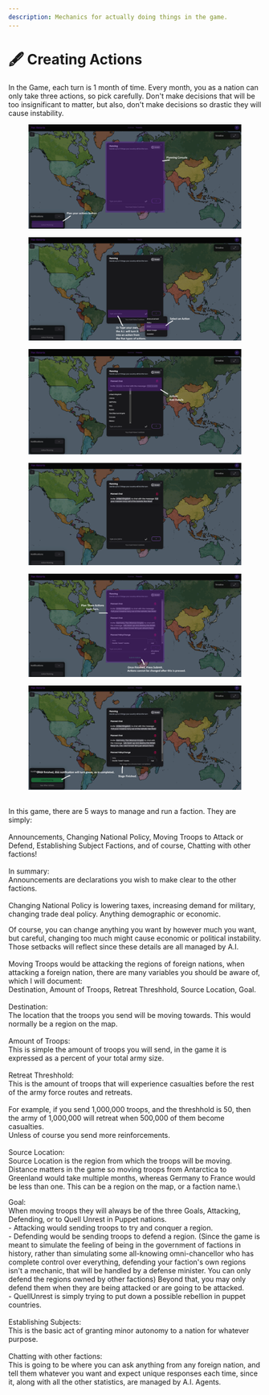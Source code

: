 ```yaml
---
description: Mechanics for actually doing things in the game.
---
```


# 🖋️ Creating Actions

In the Game, each turn is 1 month of time. Every month, you as a nation can only take three actions, so pick carefully. Don't make decisions that will be too insignificant to matter, but also, don't make decisions so drastic they will cause instability.

<div><figure><img src="../.gitbook/assets/S31PH (1).png" alt=""><figcaption></figcaption></figure> <figure><img src="../.gitbook/assets/S32PH (1).png" alt=""><figcaption></figcaption></figure> <figure><img src="../.gitbook/assets/S33PH (1).png" alt=""><figcaption></figcaption></figure> <figure><img src="../.gitbook/assets/S34PH (1).png" alt=""><figcaption></figcaption></figure> <figure><img src="../.gitbook/assets/S35PH (1).png" alt=""><figcaption></figcaption></figure> <figure><img src="../.gitbook/assets/S36PH (1).png" alt=""><figcaption></figcaption></figure></div>

\
In this game, there are 5 ways to manage and run a faction. They are simply:\
\
Announcements, Changing National Policy, Moving Troops to Attack or Defend, Establishing Subject Factions, and of course, Chatting with other factions!\
\
In summary: \
Announcements are declarations you wish to make clear to the other factions. \
\
Changing National Policy is lowering taxes, increasing demand for military, changing trade deal policy. Anything demographic or economic.&#x20;

Of course, you can change anything you want by however much you want, but careful, changing too much might cause economic or political instability. Those setbacks will reflect since these details are all managed by A.I.\
\
Moving Troops would be attacking the regions of foreign nations, when attacking a foreign nation, there are many variables you should be aware of, which I will document:\
Destination, Amount of Troops, Retreat Threshhold, Source Location, Goal.\
\
&#x20;  Destination:\
The location that the troops you send will be moving towards. This would normally be a region on the map.\
\
&#x20;  Amount of Troops:\
This is simple the amount of troops you will send, in the game it is expressed as a percent of your total army size.\
\
&#x20;  Retreat Threshhold:\
This is the amount of troops that will experience casualties before the rest of the army force routes and retreats. \
\
For example, if you send 1,000,000 troops, and the threshhold is 50, then the army of 1,000,000 will retreat when 500,000 of them become casualties. \
Unless of course you send more reinforcements.\
\
&#x20;  Source Location:\
Source Location is the region from which the troops will be moving. Distance matters in the game so moving troops from Antarctica to Greenland would take multiple months, whereas Germany to France would be less than one. This can be a region on the map, or a faction name.\


&#x20;  Goal:\
When moving troops they will always be of the three Goals, Attacking, Defending, or to Quell Unrest in Puppet nations. \
\- Attacking would sending troops to try and conquer a region.\
\- Defending would be sending troops to defend a region. (Since the game is meant to simulate the feeling of being in the government of factions in history, rather than simulating some all-knowing omni-chancellor who has complete control over everything, defending your faction's own regions isn't a mechanic, that will be handled by a defense minister. You can only defend the regions owned by other factions) Beyond that, you may only defend them when they are being attacked or are going to be attacked.\
\- QuellUnrest is simply trying to put down a possible rebellion in puppet countries.\
\
Establishing Subjects:\
This is the basic act of granting minor autonomy to a nation for whatever purpose.\
\
Chatting with other factions:\
This is going to be where you can ask anything from any foreign nation, and tell them whatever you want and expect unique responses each time, since it, along with all the other statistics, are managed by A.I. Agents.
